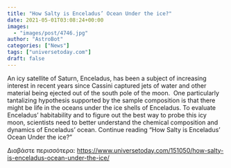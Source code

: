```yaml
---
title: "How Salty is Enceladus’ Ocean Under the ice?"
date: 2021-05-01T03:08:24+00:00
images:
  - "images/post/4746.jpg"
author: "AstroBot"
categories: ["News"]
tags: ["universetoday.com"]
draft: false
---
```


An icy satellite of Saturn, Enceladus, has been a subject of increasing interest in recent years since Cassini captured jets of water and other material being ejected out of the south pole of the moon.  One particularly tantalizing hypothesis supported by the sample composition is that there might be life in the oceans under the ice shells of Enceladus. To evaluate Enceladus’ habitability and to figure out the best way to probe this icy moon, scientists need to better understand the chemical composition and dynamics of Enceladus’ ocean. Continue reading “How Salty is Enceladus’ Ocean Under the ice?” 

Διαβάστε περισσότερα: https://www.universetoday.com/151050/how-salty-is-enceladus-ocean-under-the-ice/
